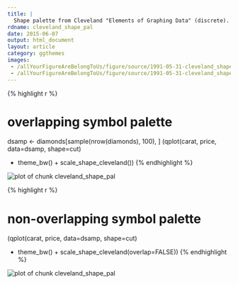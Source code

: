 ```yaml
---
title: |
  Shape palette from Cleveland "Elements of Graphing Data" (discrete).
rdname: cleveland_shape_pal
date: 2015-06-07
output: html_document
layout: article
category: ggthemes
images:
 - /allYourFigureAreBelongToUs/figure/source/1991-05-31-cleveland_shape_pal/cleveland_shape_pal-1.png
 - /allYourFigureAreBelongToUs/figure/source/1991-05-31-cleveland_shape_pal/cleveland_shape_pal-2.png
---
```





{% highlight r %}
# overlapping symbol palette
dsamp <- diamonds[sample(nrow(diamonds), 100), ]
(qplot(carat, price, data=dsamp, shape=cut)
+ theme_bw() + scale_shape_cleveland())
{% endhighlight %}

![plot of chunk cleveland_shape_pal](/allYourFigureAreBelongToUs/figure/source/1991-05-31-cleveland_shape_pal/cleveland_shape_pal-1.png) 

{% highlight r %}
# non-overlapping symbol palette
(qplot(carat, price, data=dsamp, shape=cut)
+ theme_bw() + scale_shape_cleveland(overlap=FALSE))
{% endhighlight %}

![plot of chunk cleveland_shape_pal](/allYourFigureAreBelongToUs/figure/source/1991-05-31-cleveland_shape_pal/cleveland_shape_pal-2.png) 